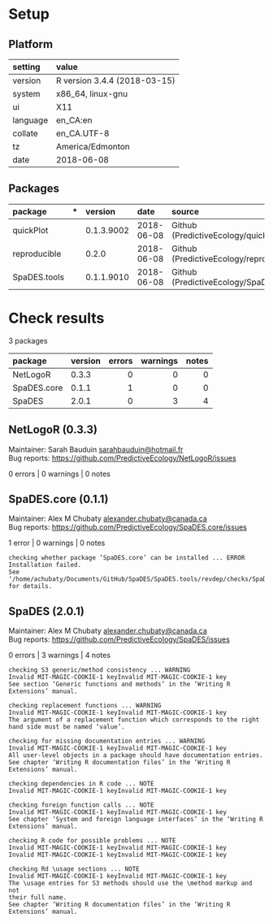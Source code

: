 # Setup

## Platform

|setting  |value                        |
|:--------|:----------------------------|
|version  |R version 3.4.4 (2018-03-15) |
|system   |x86_64, linux-gnu            |
|ui       |X11                          |
|language |en_CA:en                     |
|collate  |en_CA.UTF-8                  |
|tz       |America/Edmonton             |
|date     |2018-06-08                   |

## Packages

|package      |*  |version    |date       |source                                          |
|:------------|:--|:----------|:----------|:-----------------------------------------------|
|quickPlot    |   |0.1.3.9002 |2018-06-08 |Github (PredictiveEcology/quickPlot@d26bb6e)    |
|reproducible |   |0.2.0      |2018-06-08 |Github (PredictiveEcology/reproducible@417a811) |
|SpaDES.tools |   |0.1.1.9010 |2018-06-08 |Github (PredictiveEcology/SpaDES.tools@e06ab12) |

# Check results

3 packages

|package     |version | errors| warnings| notes|
|:-----------|:-------|------:|--------:|-----:|
|NetLogoR    |0.3.3   |      0|        0|     0|
|SpaDES.core |0.1.1   |      1|        0|     0|
|SpaDES      |2.0.1   |      0|        3|     4|

## NetLogoR (0.3.3)
Maintainer: Sarah Bauduin <sarahbauduin@hotmail.fr>  
Bug reports: https://github.com/PredictiveEcology/NetLogoR/issues

0 errors | 0 warnings | 0 notes

## SpaDES.core (0.1.1)
Maintainer: Alex M Chubaty <alexander.chubaty@canada.ca>  
Bug reports: https://github.com/PredictiveEcology/SpaDES.core/issues

1 error  | 0 warnings | 0 notes

```
checking whether package ‘SpaDES.core’ can be installed ... ERROR
Installation failed.
See ‘/home/achubaty/Documents/GitHub/SpaDES/SpaDES.tools/revdep/checks/SpaDES.core.Rcheck/00install.out’ for details.
```

## SpaDES (2.0.1)
Maintainer: Alex M Chubaty <alexander.chubaty@canada.ca>  
Bug reports: https://github.com/PredictiveEcology/SpaDES/issues

0 errors | 3 warnings | 4 notes

```
checking S3 generic/method consistency ... WARNING
Invalid MIT-MAGIC-COOKIE-1 keyInvalid MIT-MAGIC-COOKIE-1 key
See section ‘Generic functions and methods’ in the ‘Writing R
Extensions’ manual.

checking replacement functions ... WARNING
Invalid MIT-MAGIC-COOKIE-1 keyInvalid MIT-MAGIC-COOKIE-1 key
The argument of a replacement function which corresponds to the right
hand side must be named ‘value’.

checking for missing documentation entries ... WARNING
Invalid MIT-MAGIC-COOKIE-1 keyInvalid MIT-MAGIC-COOKIE-1 key
All user-level objects in a package should have documentation entries.
See chapter ‘Writing R documentation files’ in the ‘Writing R
Extensions’ manual.

checking dependencies in R code ... NOTE
Invalid MIT-MAGIC-COOKIE-1 keyInvalid MIT-MAGIC-COOKIE-1 key

checking foreign function calls ... NOTE
Invalid MIT-MAGIC-COOKIE-1 keyInvalid MIT-MAGIC-COOKIE-1 key
See chapter ‘System and foreign language interfaces’ in the ‘Writing R
Extensions’ manual.

checking R code for possible problems ... NOTE
Invalid MIT-MAGIC-COOKIE-1 keyInvalid MIT-MAGIC-COOKIE-1 key
Invalid MIT-MAGIC-COOKIE-1 keyInvalid MIT-MAGIC-COOKIE-1 key

checking Rd \usage sections ... NOTE
Invalid MIT-MAGIC-COOKIE-1 keyInvalid MIT-MAGIC-COOKIE-1 key
The \usage entries for S3 methods should use the \method markup and not
their full name.
See chapter ‘Writing R documentation files’ in the ‘Writing R
Extensions’ manual.
```

